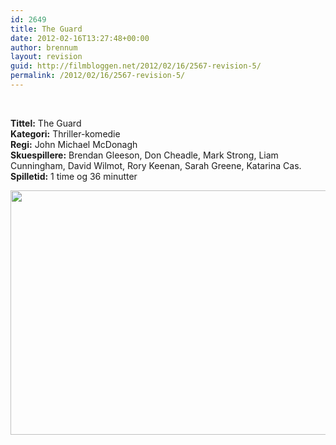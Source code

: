 ```yaml
---
id: 2649
title: The Guard
date: 2012-02-16T13:27:48+00:00
author: brennum
layout: revision
guid: http://filmbloggen.net/2012/02/16/2567-revision-5/
permalink: /2012/02/16/2567-revision-5/
---
```

&nbsp;

**Tittel:** The Guard  
**Kategori:** Thriller-komedie  
**Regi:** John Michael McDonagh  
**Skuespillere:** Brendan Gleeson, Don Cheadle, Mark Strong, Liam Cunningham, David Wilmot, Rory Keenan, Sarah Greene, Katarina Cas.  
**Spilletid:** 1 time og 36 minutter

<a href="http://filmbloggen.net/?attachment_id=2645" rel="attachment wp-att-2645"><img class="alignnone size-full wp-image-2645" src="http://filmbloggen.net/wp-content/uploads//2012/02/art-the-guard_20110826121150601209-420x0.jpg" alt="" width="541" height="391" /></a>